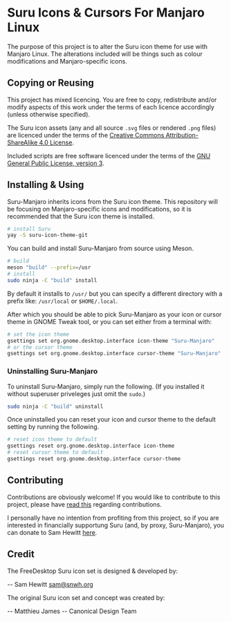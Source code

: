Suru Icons & Cursors For Manjaro Linux
======================================

The purpose of this project is to alter the Suru icon theme for use with Manjaro Linux. The alterations included will be things such as colour modifications and Manjaro-specific icons.

## Copying or Reusing

This project has mixed licencing. You are free to copy, redistribute and/or modify aspects of this work under the terms of each licence accordingly (unless otherwise specified).

The Suru icon assets (any and all source `.svg` files or rendered `.png` files) are licenced under the terms of the [Creative Commons Attribution-ShareAlike 4.0 License](https://creativecommons.org/licenses/by-sa/4.0/).

Included scripts are free software licenced under the terms of the [GNU General Public License, version 3](https://www.gnu.org/licenses/gpl-3.0.txt).

## Installing & Using

Suru-Manjaro inherits icons from the Suru icon theme. This repository will be focusing on Manjaro-specific icons and modifications, so it is recommended that the Suru icon theme is installed.

```bash
# install Suru
yay -S suru-icon-theme-git
```

You can build and install Suru-Manjaro from source using Meson.

```bash
# build
meson "build" --prefix=/usr
# install
sudo ninja -C "build" install
```

By default it installs to `/usr/` but you can specify a different directory with a prefix like: `/usr/local` or `$HOME/.local`.

After which you should be able to pick Suru-Manjaro as your icon or cursor theme in GNOME Tweak tool, or you can set either from a terminal with:

```bash
# set the icon theme
gsettings set org.gnome.desktop.interface icon-theme "Suru-Manjaro"
# or the cursor theme
gsettings set org.gnome.desktop.interface cursor-theme "Suru-Manjaro"
```

### Uninstalling Suru-Manjaro

To uninstall Suru-Manjaro, simply run the following. (If you installed it without superuser priveleges just omit the  `sudo`.)

```bash
sudo ninja -C "build" uninstall
```

Once uninstalled you can reset your icon and cursor theme to the default setting by running the following.

```bash
# reset icon theme to default
gsettings reset org.gnome.desktop.interface icon-theme
# reset cursor theme to default
gsettings reset org.gnome.desktop.interface cursor-theme
```
## Contributing

Contributions are obviously welcome! If you would like to contribute to this project, please have [read this](/CONTRIBUTING.md) regarding contributions.

I personally have no intention from profiting from this project, so if you are interested in financially supportung Suru (and, by proxy, Suru-Manjaro), you can donate to Sam Hewitt [here](https://snwh.org/donate).

## Credit

The FreeDesktop Suru icon set is designed & developed by:

 -- Sam Hewitt <sam@snwh.org>

The original Suru icon set and concept was created by:

 -- Matthieu James
 -- Canonical Design Team
